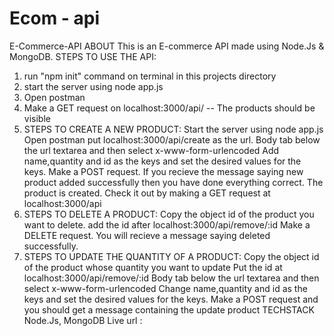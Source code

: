 # Ecom - api
E-Commerce-API ABOUT This is an E-commerce API made using Node.Js & MongoDB.
STEPS TO USE THE API:
1. run "npm init" command on terminal in this projects directory
2. start the server using node app.js
3. Open postman
4. Make a GET request on localhost:3000/api/ -- The products should be visible
5. STEPS TO CREATE A NEW PRODUCT:
   Start the server using node app.js Open postman put localhost:3000/api/create as the url. 
   Body tab below the url textarea and then select x-www-form-urlencoded
   Add name,quantity and id as the keys and set the desired values for the keys.
   Make a POST request.
   If you recieve the message saying new product added successfully then you have done everything correct.
   The product is created.
   Check it out by making a GET request at localhost:3000/api
7. STEPS TO DELETE A PRODUCT:
   Copy the object id of the product you want to delete. add the id after localhost:3000/api/remove/:id
   Make a DELETE request.
   You will recieve a message saying deleted successfully.
9. STEPS TO UPDATE THE QUANTITY OF A PRODUCT:
   Copy the object id of the product whose quantity you want to update
   Put the id at localhost:3000/api/remove/:id
   Body tab below the url textarea and then select x-www-form-urlencoded
   Change name,quantity and id as the keys and set the desired values for the keys.
   Make a POST request and you should get a message containing the update product
TECHSTACK Node.Js, MongoDB
Live url : 

